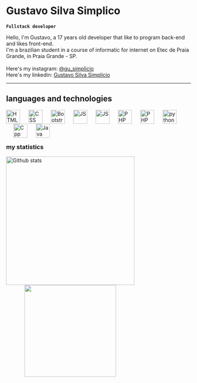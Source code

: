 # Gustavo Silva Simplico
**`Fullstack developer`**

Hello, I'm Gustavo, a 17 years old developer that like to program back-end and likes front-end. <br>
I'm a brazilian student in a course of informatic for internet on Etec de Praia Grande, in Praia Grande - SP. <br> <br>
Here's my instagram: [@gu_simplicio](https://www.instagram.com/gu_simplicio/) <br>
Here's my linkedin: [Gustavo Silva Simplicio](www.linkedin.com/in/gustavo-silva-simplicio/)

---

## languages and technologies      

<img
    align="left"
    alt="HTML"
    width="38px"
    src="https://cdn.jsdelivr.net/gh/devicons/devicon@latest/icons/html5/html5-original.svg"
/>

<img 
    align="left"
    alt="CSS"
    width="38px"
    style="padding-left: 20px"
    src="https://cdn.jsdelivr.net/gh/devicons/devicon@latest/icons/css3/css3-original.svg" 
/>

<img 
    align="left"
    alt="Bootstrap"
    width="38px"
    style="padding-left: 20px"
    src="https://cdn.jsdelivr.net/gh/devicons/devicon@latest/icons/bootstrap/bootstrap-original.svg" 
/>

<img 
    align="left"
    alt="JS"
    width="38px"
    style="padding-left: 20px"
    src="https://cdn.jsdelivr.net/gh/devicons/devicon@latest/icons/javascript/javascript-original.svg" 
/>

<img 
    align="left"
    alt="JS"
    width="38px"
    style="padding-left: 20px"
    src="https://cdn.jsdelivr.net/gh/devicons/devicon@latest/icons/ionic/ionic-original.svg" 
/>

<img 
    align="left"
    alt="PHP"
    width="38px"
    style="padding-left: 20px"
    src="https://cdn.jsdelivr.net/gh/devicons/devicon@latest/icons/php/php-original.svg" 
/>

<img 
    align="left"
    alt="PHP"
    width="38px"
    style="padding-left: 20px"
    src="https://cdn.jsdelivr.net/gh/devicons/devicon@latest/icons/mysql/mysql-original.svg" 
/>

<img 
    align="left"
    alt="python"
    width="38px"
    style="padding-left: 20px"
    src="https://cdn.jsdelivr.net/gh/devicons/devicon@latest/icons/python/python-original.svg" 
/>

<img 
    align="left"
    alt="Cpp"
    width="38px"
    style="padding-left: 20px"
    src="https://cdn.jsdelivr.net/gh/devicons/devicon@latest/icons/cplusplus/cplusplus-original.svg" 
/>

<img 
    align="left"
    alt="Java"
    width="38px"
    style="padding-left: 20px"
    src="https://cdn.jsdelivr.net/gh/devicons/devicon@latest/icons/java/java-original.svg" 
/>

<br>
<br>
<br>
<br>

### my statistics

<img
    align="left"
    alt="Github stats"
    width="350"
    src="https://github-readme-stats.vercel.app/api?username=Gu-Simplicio&show_icons=true&theme=dark"
/>
<img
    align="left"
    width="250"
    style="padding-left: 50px"
    src="https://github-readme-stats.vercel.app/api/top-langs/?username=Gu-Simplicio&theme=dark&layout=compact"
/>
